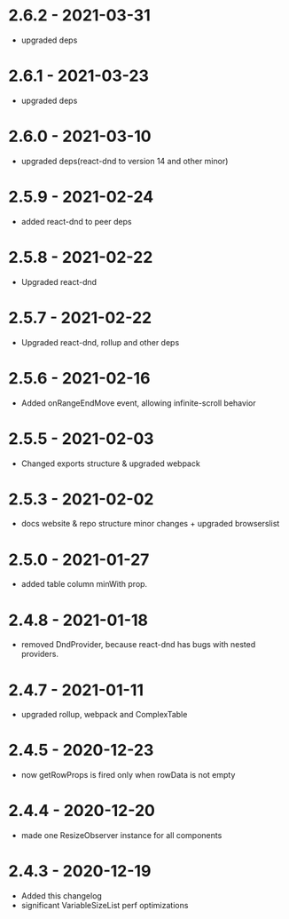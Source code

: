 # 2.6.2 - 2021-03-31
* upgraded deps
# 2.6.1 - 2021-03-23
* upgraded deps
# 2.6.0 - 2021-03-10
* upgraded deps(react-dnd to version 14 and other minor)
# 2.5.9 - 2021-02-24
* added react-dnd to peer deps
# 2.5.8 - 2021-02-22
* Upgraded react-dnd
# 2.5.7 - 2021-02-22
* Upgraded react-dnd, rollup and other deps
# 2.5.6 - 2021-02-16
* Added onRangeEndMove event, allowing infinite-scroll behavior
# 2.5.5 - 2021-02-03
* Changed exports structure & upgraded webpack
# 2.5.3 - 2021-02-02
* docs website & repo structure minor changes + upgraded browserslist
# 2.5.0 - 2021-01-27
* added table column minWith prop.
# 2.4.8 - 2021-01-18
* removed DndProvider, because react-dnd has bugs with nested providers.
# 2.4.7 - 2021-01-11
* upgraded rollup, webpack and ComplexTable
# 2.4.5 - 2020-12-23
* now getRowProps is fired only when rowData is not empty
# 2.4.4 - 2020-12-20
* made one ResizeObserver instance for all components

# 2.4.3 - 2020-12-19
* Added this changelog
* significant VariableSizeList perf optimizations
